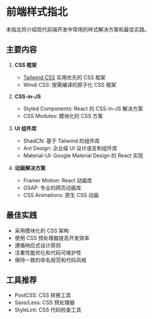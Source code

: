 # 前端样式指北

本指北将介绍现代前端开发中常用的样式解决方案和最佳实践。

## 主要内容

1. **CSS 框架**

   - [Tailwind CSS](./tailwind/index.md) 实用优先的 CSS 框架
   - Windi CSS: 按需编译的原子化 CSS 框架

2. **CSS-in-JS**

   - Styled Components: React 的 CSS-in-JS 解决方案
   - CSS Modules: 模块化的 CSS 方案

3. **UI 组件库**

   - ShadCN: 基于 Tailwind 的组件库
   - Ant Design: 企业级 UI 设计语言和组件库
   - Material-UI: Google Material Design 的 React 实现

4. **动画解决方案**
   - Framer Motion: React 动画库
   - GSAP: 专业的网页动画库
   - CSS Animations: 原生 CSS 动画

## 最佳实践

- 采用模块化的 CSS 架构
- 使用 CSS 预处理器提高开发效率
- 遵循响应式设计原则
- 注重性能优化和代码可维护性
- 保持一致的命名规范和代码风格

## 工具推荐

- PostCSS: CSS 转换工具
- Sass/Less: CSS 预处理器
- StyleLint: CSS 代码检查工具
